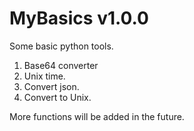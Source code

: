 # MyBasics v1.0.0
Some basic python tools.

1. Base64 converter
2. Unix time.
3. Convert json.
4. Convert to Unix.

More functions will be added in the future.
